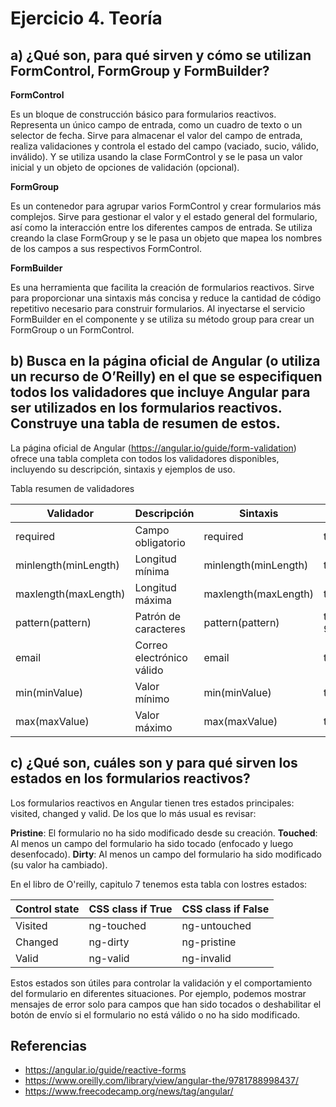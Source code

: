 # Ejercicio 4. Teoría

## a) ¿Qué son, para qué sirven y cómo se utilizan FormControl, FormGroup y FormBuilder?

**FormControl**

Es un bloque de construcción básico para formularios reactivos. Representa un único campo de entrada, como un cuadro de texto o un selector de fecha.
Sirve para almacenar el valor del campo de entrada, realiza validaciones y controla el estado del campo (vaciado, sucio, válido, inválido).
Y se utiliza usando la clase FormControl y se le pasa un valor inicial y un objeto de opciones de validación (opcional).

**FormGroup**

Es un contenedor para agrupar varios FormControl y crear formularios más complejos.
Sirve para gestionar el valor y el estado general del formulario, así como la interacción entre los diferentes campos de entrada.
Se utiliza creando la clase FormGroup y se le pasa un objeto que mapea los nombres de los campos a sus respectivos FormControl.

**FormBuilder**

Es una herramienta que facilita la creación de formularios reactivos.
Sirve para proporcionar una sintaxis más concisa y reduce la cantidad de código repetitivo necesario para construir formularios.
Al inyectarse el servicio FormBuilder en el componente y se utiliza su método group para crear un FormGroup o un FormControl.

## b) Busca en la página oficial de Angular (o utiliza un recurso de O’Reilly) en el que se especifiquen todos los validadores que incluye Angular para ser utilizados en los formularios reactivos. Construye una tabla de resumen de estos.

La página oficial de Angular (https://angular.io/guide/form-validation) ofrece una tabla completa con todos los validadores disponibles, incluyendo su descripción, sintaxis y ejemplos de uso.

Tabla resumen de validadores

| Validador            | Descripción               | Sintaxis             | Ejemplo de uso                                                                                  |
| -------------------- | ------------------------- | -------------------- | ----------------------------------------------------------------------------------------------- |
| required             | Campo obligatorio         | required             | this.formGroup.get('nombre').setValidators([required])                                          |
| minlength(minLength) | Longitud mínima           | minlength(minLength) | this.formGroup.get('password').setValidators([minlength(6)])                                    |
| maxlength(maxLength) | Longitud máxima           | maxlength(maxLength) | this.formGroup.get('bio').setValidators([maxlength(255)])                                       |
| pattern(pattern)     | Patrón de caracteres      | pattern(pattern)     | this.formGroup.get('email').setValidators([pattern('^[a-z0-9._%+-]+@[a-z0-9.-]+\.[a-z]{2,}$')]) |
| email                | Correo electrónico válido | email                | this.formGroup.get('email').setValidators([email])                                              |
| min(minValue)        | Valor mínimo              | min(minValue)        | this.formGroup.get('edad').setValidators([min(18)])                                             |
| max(maxValue)        | Valor máximo              | max(maxValue)        | this.formGroup.get('precio').setValidators([max(100)])                                          |

## c) ¿Qué son, cuáles son y para qué sirven los estados en los formularios reactivos?

Los formularios reactivos en Angular tienen tres estados principales: visited, changed y valid. De los que lo más usual es revisar:

**Pristine**: El formulario no ha sido modificado desde su creación.
**Touched**: Al menos un campo del formulario ha sido tocado (enfocado y luego desenfocado).
**Dirty**: Al menos un campo del formulario ha sido modificado (su valor ha cambiado).

En el libro de O'reilly, capitulo 7 tenemos esta tabla con lostres estados:

| Control state | CSS class if True | CSS class if False |
| ------------- | ----------------- | ------------------ |
| Visited       | ng-touched        | ng-untouched       |
| Changed       | ng-dirty          | ng-pristine        |
| Valid         | ng-valid          | ng-invalid         |

Estos estados son útiles para controlar la validación y el comportamiento del formulario en diferentes situaciones. Por ejemplo, podemos mostrar mensajes de error solo para campos que han sido tocados o deshabilitar el botón de envío si el formulario no está válido o no ha sido modificado.

## Referencias

- https://angular.io/guide/reactive-forms
- https://www.oreilly.com/library/view/angular-the/9781788998437/
- https://www.freecodecamp.org/news/tag/angular/
